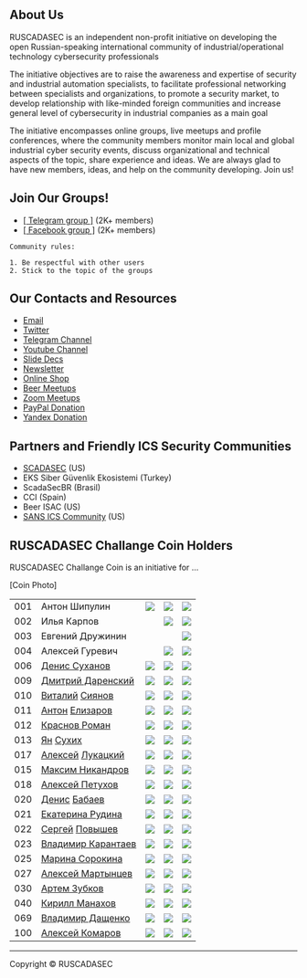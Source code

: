## About Us
RUSCADASEC is an independent non-profit initiative on developing the open Russian-speaking international community of industrial/operational technology cybersecurity professionals

The initiative objectives are to raise the awareness and expertise of security and industrial automation specialists, to facilitate professional networking between specialists and organizations, to promote a security market, to develop relationship with like-minded foreign communities and increase general level of cybersecurity in industrial companies as a main goal

The initiative encompasses online groups, live meetups and profile conferences, where the community members monitor main local and global industrial cyber security events, discuss organizational and technical aspects of the topic, share experience and ideas. We are always glad to have new members, ideas, and help on the community developing. Join us!

## Join Our Groups!

* [[ Telegram group ]](https://t.me/RUSCADASEC) (2K+ members)
* [[ Facebook group ]](https://www.facebook.com/groups/RUSCADASEC.ORG) (2K+ members)

```
Community rules:

1. Be respectful with other users
2. Stick to the topic of the groups
```

## Our Contacts and Resources

* [Email](mailto:info@ruscadasec.com)
* [Twitter](https://twitter.com/RUSCADASEC)
* [Telegram Channel](https://t.me/ruscadasecnews)
* [Youtube Channel](https://www.youtube.com/channel/UCLGBGUsWM9zjPIQbSmfzG1w)
* [Slide Decs](https://speakerdeck.com/ruscadasec)
* [Newsletter](https://ruscadasec.us20.list-manage.com/subscribe/post?u=a01e4b7393b917c5bad9805f3&id=fdb45fbc20)
* [Online Shop](http://ruscadasec.printdirect.ru/)
* [Beer Meetups](https://ruscadasec.timepad.ru/events/)
* [Zoom Meetups](http://bit.ly/rssmeetup)
* [PayPal Donation](http://paypal.me/RUSCADASEC)
* [Yandex Donation](https://sobe.ru/na/ruscadasec)

## Partners and Friendly ICS Security Communities

* [SCADASEC](https://groups.io/g/scadasec/) (US)
* EKS Siber Güvenlik Ekosistemi (Turkey)
* ScadaSecBR (Brasil)
* CCI (Spain)
* Beer ISAC (US)
* [SANS ICS Community](https://ics-community.sans.org/) (US) 

## RUSCADASEC Challange Coin Holders 

RUSCADASEC Challange Coin is an initiative for ...

[Coin Photo]

[1]: 013-twitter.png
[2]: 010-linkedin.png
[3]: 001-facebook.png

[0021]: http://www.twitter.com
[0022]: https://www.linkedin.com
[0023]: https://www.facebook.com


||||||
|---|---|---|---|---|
| 001 | Антон Шипулин | [![][1]](https://twitter.com/shipulin_anton) | [![][2]](https://www.linkedin.com/in/shipulin) | [![][3]](https://www.facebook.com/anton.shipulin.7) |
| 002 | Илья Карпов |  | [![][2]](https://www.linkedin.com/in/ilya-karpov-06519178/) | [![][3]](https://www.facebook.com/silentemptiness) |
| 003 | Евгений Дружинин  |  |  | [![][3]](https://www.facebook.com/evgeniy.druzhinin) |
| 004 | Алексей Гуревич  |  | [![][2]](https://www.linkedin.com/in/alexey-gurevich-0940ab111/) | [![][3]](https://www.facebook.com/alexey.gurevich.71) |
| 006 | [Денис Суханов](https://www.facebook.com/viewpnt) | [![][1]](http://www.twitter.com) | [![][2]](https://www.linkedin.com) | [![][3]](https://www.facebook.com) |
| 009 | [Дмитрий Даренский](https://www.facebook.com/dmitry.darensky) | [![][1]](http://www.twitter.com) | [![][2]](https://www.linkedin.com) | [![][3]](https://www.facebook.com) |
| 010 | [Виталий](https://t.me/Siyanov84) [Сиянов](https://www.facebook.com/profile.php?id=1366303731) | [![][1]](http://www.twitter.com) | [![][2]](https://www.linkedin.com) | [![][3]](https://www.facebook.com) |
| 011 | [Антон](https://t.me/Toha_Elizarov) [Елизаров](https://www.facebook.com/profile.php?id=100001365592965) | [![][1]](http://www.twitter.com) | [![][2]](https://www.linkedin.com) | [![][3]](https://www.facebook.com) |
| 012 | [Краснов Роман](https://www.facebook.com/roman.krasnov.90) | [![][1]](http://www.twitter.com) | [![][2]](https://www.linkedin.com) | [![][3]](https://www.facebook.com) |
| 013 | [Ян](https://t.me/YanS_Andreevich) [Сухих](https://www.facebook.com/yan.andreevich) | [![][1]](http://www.twitter.com) | [![][2]](https://www.linkedin.com) | [![][3]](https://www.facebook.com) |
| 017 | [Алексей](https://t.me/alukatsk) [Лукацкий](https://www.facebook.com/alexey.lukatsky) | [![][1]](http://www.twitter.com) | [![][2]](https://www.linkedin.com) | [![][3]](https://www.facebook.com) |
| 015 | [Максим Никандров](https://www.facebook.com/maxim.nikandrov) | [![][1]](http://www.twitter.com) | [![][2]](https://www.linkedin.com) | [![][3]](https://www.facebook.com) |
| 018 | [Алексей Петухов](https://www.facebook.com/petyhovav) | [![][1]](http://www.twitter.com) | [![][2]](https://www.linkedin.com) | [![][3]](https://www.facebook.com) |
| 020 | [Денис](https://t.me/mihruitka) [Бабаев](https://www.facebook.com/denis.babaev) | [![][1]](http://www.twitter.com) | [![][2]](https://www.linkedin.com) | [![][3]](https://www.facebook.com) |
| 021 |[Екатерина Рудина](https://www.facebook.com/ekaterina.rudina.3) | [![][1]](http://www.twitter.com) | [![][2]](https://www.linkedin.com) | [![][3]](https://www.facebook.com) |
| 022 | [Сергей](https://t.me/Greylam) [Повышев](https://www.facebook.com/profile.php?id=100004347582964) | [![][1]](http://www.twitter.com) | [![][2]](https://www.linkedin.com) | [![][3]](https://www.facebook.com) |
| 023 | [Владимир Карантаев](https://www.facebook.com/vladimir.karantaev) | [![][1]](http://www.twitter.com) | [![][2]](https://www.linkedin.com) | [![][3]](https://www.facebook.com) |
| 025 | [Марина Сорокина](https://www.facebook.com/Mar.Sorokina) | [![][1]](http://www.twitter.com) | [![][2]](https://www.linkedin.com) | [![][3]](https://www.facebook.com) |
| 027 | [Алексей Мартынцев](https://www.facebook.com/alex.martyntsev) | [![][1]](http://www.twitter.com) | [![][2]](https://www.linkedin.com) | [![][3]](https://www.facebook.com) |
| 030 | [Артем Зубков](https://www.facebook.com/artem.zubkov.37) | [![][1]](http://www.twitter.com) | [![][2]](https://www.linkedin.com) | [![][3]](https://www.facebook.com) |
| 040 | [Кирилл Манахов](https://www.facebook.com/kirill.manakhov) | [![][1]](http://www.twitter.com) | [![][2]](https://www.linkedin.com) | [![][3]](https://www.facebook.com) |
| 069 | [Владимир Дащенко](https://www.facebook.com/vovka.vovka) | [![][1]](http://www.twitter.com) | [![][2]](https://www.linkedin.com) | [![][3]](https://www.facebook.com) |
| 100 | [Алексей Комаров](https://zlonov.com) | [![][1]](http://www.twitter.com) | [![][2]](https://www.linkedin.com) | [![][3]](https://www.facebook.com) |

---
Copyright © RUSCADASEC
